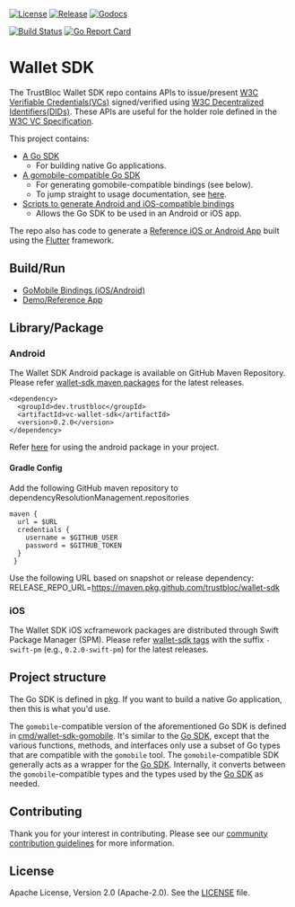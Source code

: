 [![License](https://img.shields.io/badge/License-Apache%202.0-blue.svg)](https://raw.githubusercontent.com/trustbloc/agent-sdk/main/LICENSE)
[![Release](https://img.shields.io/github/release/trustbloc/wallet-sdk.svg?style=flat-square)](https://github.com/trustbloc/wallet-sdk/releases/latest)
[![Godocs](https://img.shields.io/badge/godoc-reference-blue.svg)](https://godoc.org/github.com/trustbloc/wallet-sdk)

[![Build Status](https://github.com/trustbloc/wallet-sdk/actions/workflows/build.yml/badge.svg?branch=main)](https://github.com/trustbloc/wallet-sdk/actions/workflows/build.yml)
[![Go Report Card](https://goreportcard.com/badge/github.com/trustbloc/wallet-sdk)](https://goreportcard.com/report/github.com/trustbloc/wallet-sdk)


# Wallet SDK

The TrustBloc Wallet SDK repo contains APIs to issue/present [W3C Verifiable Credentials(VCs)](https://www.w3.org/TR/vc-data-model/) signed/verified using [W3C Decentralized Identifiers(DIDs)](https://www.w3.org/TR/did-core/). These APIs are useful for the holder role defined in the [W3C VC Specification](https://www.w3.org/TR/vc-data-model/#dfn-holders).

This project contains:
- [A Go SDK](pkg)
  - For building native Go applications.
- [A gomobile-compatible Go SDK](cmd/wallet-sdk-gomobile)
  - For generating gomobile-compatible bindings (see below).
  - To jump straight to usage documentation, see [here](cmd/wallet-sdk-gomobile/docs/usage.md).
- [Scripts to generate Android and iOS-compatible bindings](cmd/wallet-sdk-gomobile/README.md)
  - Allows the Go SDK to be used in an Android or iOS app.

The repo also has code to generate a [Reference iOS or Android App](demo/app/) built using the [Flutter](https://flutter.dev/) framework.

## Build/Run
- [GoMobile Bindings (iOS/Android)](cmd/wallet-sdk-gomobile/README.md)
- [Demo/Reference App](demo/app/README.md)

## Library/Package

### Android
The Wallet SDK Android package is available on GitHub Maven Repository. Please refer 
[wallet-sdk maven packages](https://github.com/trustbloc/wallet-sdk/packages/1769347) for the latest releases.

```
<dependency>
  <groupId>dev.trustbloc</groupId>
  <artifactId>vc-wallet-sdk</artifactId>
  <version>0.2.0</version>
</dependency>
```

Refer [here](./cmd/wallet-sdk-gomobile/README.md#helpful-tips) for using the android package in your project.

#### Gradle Config

Add the following GitHub maven repository to dependencyResolutionManagement.repositories
```
maven {
  url = $URL
  credentials {
    username = $GITHUB_USER
    password = $GITHUB_TOKEN
  }
 }
```

Use the following URL based on snapshot or release dependency:
RELEASE_REPO_URL=https://maven.pkg.github.com/trustbloc/wallet-sdk

### iOS
The Wallet SDK iOS xcframework packages are distributed through Swift Package Manager (SPM). Please refer
[wallet-sdk tags](https://github.com/trustbloc/wallet-sdk/tags) with the suffix `-swift-pm` (e.g., `0.2.0-swift-pm`) for the
latest releases.

## Project structure

The Go SDK is defined in [pkg](pkg). If you want to build a native Go application, then this is what you'd use.

The `gomobile`-compatible version of the aforementioned Go SDK is defined in [cmd/wallet-sdk-gomobile](cmd/wallet-sdk-gomobile). It's similar to the [Go SDK](pkg), except that the various functions, methods, and interfaces only use a subset of Go types that are compatible with the `gomobile` tool. The `gomobile`-compatible SDK generally acts as a wrapper for the [Go SDK](pkg). Internally, it converts between the `gomobile`-compatible types and the types used by the [Go SDK](pkg) as needed.

## Contributing
Thank you for your interest in contributing. Please see our
[community contribution guidelines](https://github.com/trustbloc/community/blob/main/CONTRIBUTING.md) for more information.

## License
Apache License, Version 2.0 (Apache-2.0). See the [LICENSE](LICENSE) file.
